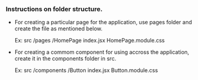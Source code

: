 ### Instructions on folder structure.

- For creating a particular page for the application, use pages folder and create the file as mentioned below.

    Ex: src
          /pages
                /HomePage
                        index.jsx
                        HomePage.module.css


- For creating a commom component for using accross the application, create it in the components folder in src.

    Ex: src
            /components
                        /Button
                                index.jsx
                                Button.module.css